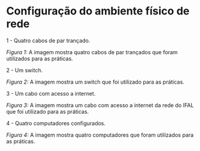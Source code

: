 # Configuração do ambiente físico de rede

1 - Quatro cabos de par trançado.

*Figura 1:* A imagem mostra quatro cabos de par trançados que foram utilizados para as práticas.

2 - Um switch.

*Figura 2:* A imagem mostra um switch que foi utilizado para as práticas.

3 - Um cabo com acesso a internet.

*Figura 3:* A imagem mostra um cabo com acesso a internet da rede do IFAL que foi utilizado para as práticas.

4 - Quatro computadores configurados.

*Figura 4:* A imagem mostra quatro computadores que foram utilizados para as práticas.
